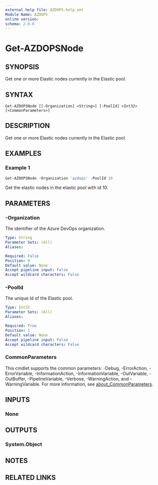 ```yaml
---
external help file: AZDOPS-help.xml
Module Name: AZDOPS
online version:
schema: 2.0.0
---
```


# Get-AZDOPSNode

## SYNOPSIS
Get one or more Elastic nodes currently in the Elastic pool.

## SYNTAX

```
Get-AZDOPSNode [[-Organization] <String>] [-PoolId] <Int32> [<CommonParameters>]
```

## DESCRIPTION
Get one or more Elastic nodes currently in the Elastic pool.

## EXAMPLES

### Example 1
```powershell
Get-AZDOPSNode -Organization 'azdops' -PoolId 10
```

Get the elastic nodes in the elastic pool with id 10.

## PARAMETERS

### -Organization
The identifier of the Azure DevOps organization.

```yaml
Type: String
Parameter Sets: (All)
Aliases:

Required: False
Position: 0
Default value: None
Accept pipeline input: False
Accept wildcard characters: False
```

### -PoolId
The unique Id of the Elastic pool.

```yaml
Type: Int32
Parameter Sets: (All)
Aliases:

Required: True
Position: 1
Default value: None
Accept pipeline input: False
Accept wildcard characters: False
```

### CommonParameters
This cmdlet supports the common parameters: -Debug, -ErrorAction, -ErrorVariable, -InformationAction, -InformationVariable, -OutVariable, -OutBuffer, -PipelineVariable, -Verbose, -WarningAction, and -WarningVariable. For more information, see [about_CommonParameters](http://go.microsoft.com/fwlink/?LinkID=113216).

## INPUTS

### None

## OUTPUTS

### System.Object
## NOTES

## RELATED LINKS
